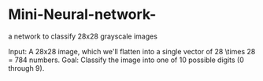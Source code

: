 # Mini-Neural-network-
a network to classify 28x28 grayscale images

Input: A 28x28 image, which we'll flatten into a single vector of 28 \\times 28 = 784 numbers.
Goal: Classify the image into one of 10 possible digits (0 through 9).
